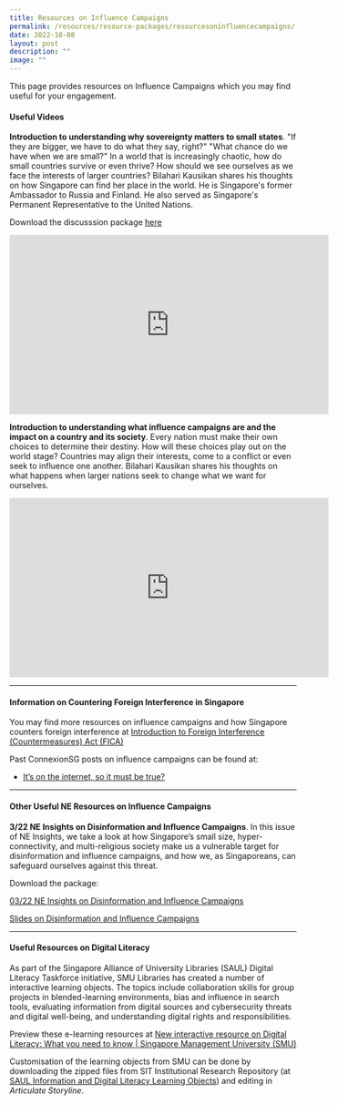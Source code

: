 ```yaml
---
title: Resources on Influence Campaigns
permalink: /resources/resource-packages/resourcesoninfluencecampaigns/
date: 2022-10-08
layout: post
description: ""
image: ""
---
```

This page provides resources on Influence Campaigns which you may find useful for your engagement.

#### **Useful Videos**

**Introduction to understanding why sovereignty matters to small states**. 
"If they are bigger, we have to do what they say, right?" "What chance do we have when we are small?" In a world that is increasingly chaotic, how do small countries survive or even thrive? How should we see ourselves as we face the interests of larger countries? Bilahari Kausikan shares his thoughts on how Singapore can find her place in the world. He is Singapore's former Ambassador to Russia and Finland. He also served as Singapore's Permanent Representative to the United Nations.

Download the discusssion package 
<a target="_blank" href="/files/Discussion%20Package%20on%20The%20Sovereignty%20of%20Small%20States(1).pdf/">here</a>


<iframe width="560" height="315" src="https://www.youtube.com/embed/dVdaHPbGpLs" title="YouTube video player" frameborder="0" allow="accelerometer; autoplay; clipboard-write; encrypted-media; gyroscope; picture-in-picture" allowfullscreen=""></iframe>


**Introduction to understanding what influence campaigns are and the impact on a country and its society**. Every nation must make their own choices to determine their destiny. How will these choices play out on the world stage? Countries may align their interests, come to a conflict or even seek to influence one another. Bilahari Kausikan shares his thoughts on what happens when larger nations seek to change what we want for ourselves.

<iframe width="560" height="315" src="https://www.youtube.com/embed/_XA41nFjdDU" title="YouTube video player" frameborder="0" allow="accelerometer; autoplay; clipboard-write; encrypted-media; gyroscope; picture-in-picture" allowfullscreen=""></iframe>


****

#### **Information on Countering Foreign Interference in Singapore**

You may find more resources on influence campaigns and how Singapore counters foreign interference at <a target="_blank" href="https://www.mha.gov.sg/fica">Introduction to Foreign Interference (Countermeasures) Act (FICA)</a>

Past ConnexionSG posts on influence campaigns can be found at:
* <a target="_blank" href="https://www.sg101.gov.sg/resources/connexionsg/foreigninterferencewfticasaynotofakenews/">It’s on the internet, so it must be true? </a>


****

#### **Other Useful NE Resources on Influence Campaigns**

**3/22 NE Insights on Disinformation and Influence Campaigns**. In this issue of NE Insights, we take a look at how Singapore’s small size, hyper-connectivity, and multi-religious society make us a vulnerable target for disinformation and influence campaigns, and how we, as Singaporeans, can safeguard ourselves against this threat. 

Download the package:

[03/22 NE Insights on Disinformation and Influence Campaigns](/files/03_22%20NE%20Insights%20on%20Disinformation%20and%20Influence%20Campaigns.pdf)

[Slides on Disinformation and Influence Campaigns](/files/Slides%20on%20Disinformation%20and%20Influence%20Campaigns_.pdf)

****

#### **Useful Resources on Digital Literacy**

As part of the Singapore Alliance of University Libraries (SAUL) Digital Literacy Taskforce initiative, SMU Libraries has created a number of interactive learning objects. The topics include collaboration skills for group projects in blended-learning environments, bias and influence in search tools, evaluating information from digital sources and cybersecurity threats and digital well-being, and understanding digital rights and responsibilities.

Preview these e-learning resources at <a target="_blank" href="https://library.smu.edu.sg/news/new-interactive-resource-digital-literacy-what-you-need-know">New interactive resource on Digital Literacy: What you need to know | Singapore Management University (SMU)</a>

Customisation of the learning objects from SMU can be done by downloading the zipped files from SIT Institutional Research Repository (at <a target="_blank" href="https://irr.singaporetech.edu.sg/collections/information_and_Digital_Literacy_Learning_Objects/6069155">SAUL Information and Digital Literacy Learning Objects</a>) and editing in *Articulate Storyline*.
